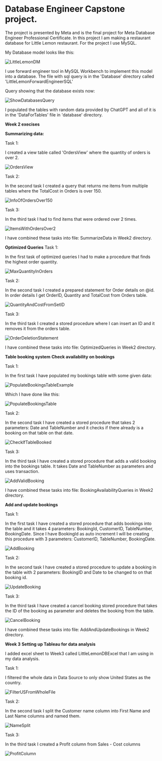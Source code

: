 # Database Engineer Capstone project.

The project is presented by Meta and is the final project for Meta Database Engineer Professional Certificate.
In this project I am making a restaurant database for Little Lemon restaurant.
For the project I use MySQL.

My Database model looks like this:

![LittleLemonDM](https://github.com/KarlJosephKumar/Db_engineer_capstone/assets/41339304/b4e9d9ee-6e86-46be-9b85-adc93b47c045)

I use forward engineer tool in MySQL Workbench to implement this model into a database. The file with sql query is in the 'Database' directory called 'LittleLemonForwardEngineerSQL'

Query showing that the database exists now:

![ShowDatabasesQuery](https://github.com/KarlJosephKumar/Db_engineer_capstone/assets/41339304/103a387d-b31a-4f16-a2cf-1e07b157c927)

I populated the tables with random data provided by ChatGPT and all of it is in the 'DataForTables' file in 'database' directory.

**Week 2 execises**

**Summarizing data:**

Task 1:

I created a view table called 'OrdersView' where the quantity of orders is over 2.

![OrdersView](https://github.com/KarlJosephKumar/Db_engineer_capstone/assets/41339304/9b2ac91a-ed6d-4218-ab27-dad1c8c87679)


Task 2:

In the second task I created a query that returns me items from multiple tables where the TotalCost in Orders is over 150.

![InfoOfOrdersOver150](https://github.com/KarlJosephKumar/Db_engineer_capstone/assets/41339304/6a584030-616e-4ad9-8851-66abb4729561)


Task 3:

In the third task I had to find items that were ordered over 2 times.

![ItemsWithOrdersOver2](https://github.com/KarlJosephKumar/Db_engineer_capstone/assets/41339304/bb47c960-6399-4a52-9409-2b27e606dec8)


I have combined these tasks into file: SummarizeData in Week2 directory.

**Optimized Queries**
Task 1:

In the first task of optimized queries I had to make a procedure that finds the highest order quantity.

![MaxQuantityInOrders](https://github.com/KarlJosephKumar/Db_engineer_capstone/assets/41339304/3248f3bf-017a-40cf-99cc-a5d3021c51e4)


Task 2:

In the second task I created a prepared statement for Order details on @id. In order details I get OrderID, Quantity and TotalCost from Orders table.

![QuantityAndCostFromSetID](https://github.com/KarlJosephKumar/Db_engineer_capstone/assets/41339304/2a427709-dc0a-4a73-b1f5-264766ac756c)


Task 3:

In the third task I created a stored procedure where I can insert an ID and it removes it from the orders table.

![OrderDeletionStatement](https://github.com/KarlJosephKumar/Db_engineer_capstone/assets/41339304/2c1b0fac-4152-466b-bb9a-eed7a82c6ebd)


I have combined these tasks into file: OptimizedQueries in Week2 directory.

**Table booking system**
**Check availability on bookings**

Task 1:

In the first task I have populated my bookings table with some given data:

![PopulateBookingsTableExample](https://github.com/KarlJosephKumar/Db_engineer_capstone/assets/41339304/369e19fb-a29e-4efc-86f8-7cf81003a3b4)

Which I have done like this:

![PopulateBookingsTable](https://github.com/KarlJosephKumar/Db_engineer_capstone/assets/41339304/90ee31e9-90ce-4380-b3b1-a0c669ecd976)


Task 2:

In the second task I have created a stored procedure that takes 2 parameters: Date and TableNumber and it checks if there already is a booking on that table on that date.

![CheckIfTableBooked](https://github.com/KarlJosephKumar/Db_engineer_capstone/assets/41339304/656f065d-8894-4174-88c7-b7eb818f8add)


Task 3:

In the third task I have created a stored procedure that adds a valid booking into the bookings table. It takes Date and TableNumber as parameters and uses transaction.

![AddValidBooking](https://github.com/KarlJosephKumar/Db_engineer_capstone/assets/41339304/c2ca8e5b-4980-4aec-8364-b438d4031d7d)


I have combined these tasks into file: BookingAvailabilityQueries in Week2 directory.

**Add and update bookings**

Task 1:

In the first task I have created a stored procedure that adds bookings into the table and it takes 4 parameters: BookingId, CustomerID, TableNumber, BookingDate.
Since I have BookingId as auto increment I will be creating this procedure with 3 parameters: CustomerID, TableNumber, BookingDate.

![AddBooking](https://github.com/KarlJosephKumar/Db_engineer_capstone/assets/41339304/a8b38953-1ad6-4924-a46c-8b04e9905b84)


Task 2:

In the second task I have created a stored procedure to update a booking in the table with 2 parameters: BookingID and Date to be changed to on that booking id.

![UpdateBooking](https://github.com/KarlJosephKumar/Db_engineer_capstone/assets/41339304/dae8232d-6f6c-477f-bf3d-3b3871c16d1c)


Task 3:

In the third task I have created a cancel booking stored procedure that takes the ID of the booking as parameter and deletes the booking from the table.

![CancelBooking](https://github.com/KarlJosephKumar/Db_engineer_capstone/assets/41339304/d214e6da-2a62-40b2-956c-42ec1ac75fff)


I have combined these tasks into file: AddAndUpdateBookings in Week2 directory.


**Week 3**
**Setting up Tableau for data analysis**

I added excel sheet to Week3 called LittleLemonDBExcel that I am using in my data analysis.

Task 1:

I filtered the whole data in Data Source to only show United States as the country.

![FilterUSFromWholeFile](https://github.com/KarlJosephKumar/Db_engineer_capstone/assets/41339304/7937a4ab-0340-4325-a381-6d278c0318d1)


Task 2:

In the second task I split the Customer name column into First Name and Last Name columns and named them.

![NameSplit](https://github.com/KarlJosephKumar/Db_engineer_capstone/assets/41339304/de774535-37ee-4236-bb35-1dfee93ebce4)


Task 3:

In the third task I created a Profit column from Sales - Cost columns

![ProfitColumn](https://github.com/KarlJosephKumar/Db_engineer_capstone/assets/41339304/5d761566-73e5-48f7-b75c-29cb297071b9)

